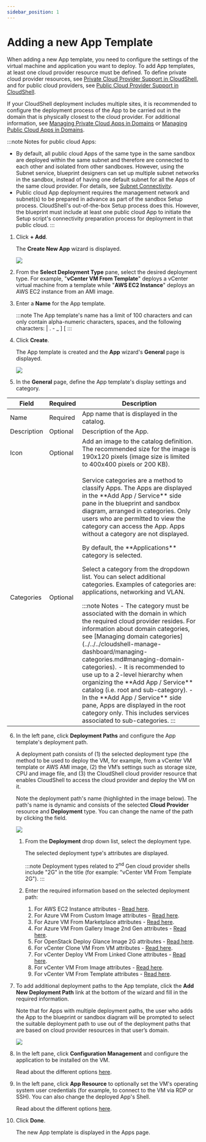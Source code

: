 ```yaml
---
sidebar_position: 1
---
```


# Adding a new App Template

When adding a new App template, you need to configure the settings of the virtual machine and application you want to deploy. To add App templates, at least one cloud provider resource must be defined. To define private cloud provider resources, see [Private Cloud Provider Support in CloudShell](../../../supported-cloud-providers-in-cloudshell/private-cloud-provider-support-in-cloudshell/index.md), and for public cloud providers, see [Public Cloud Provider Support in CloudShell](../../../supported-cloud-providers-in-cloudshell/public-cloud-provider-support-in-cloudshell/index.md).

If your CloudShell deployment includes multiple sites, it is recommended to configure the deployment process of the App to be carried out in the domain that is physically closest to the cloud provider. For additional information, see [Managing Private Cloud Apps in Domains](../../../supported-cloud-providers-in-cloudshell/private-cloud-provider-support-in-cloudshell/managing-private-cloud-apps-in-domains.md) or [Managing Public Cloud Apps in Domains](../../../supported-cloud-providers-in-cloudshell/public-cloud-provider-support-in-cloudshell/managing-public-cloud-apps-in-domains.md).

:::note Notes for public cloud Apps:
- By default, all public cloud Apps of the same type in the same sandbox are deployed within the same subnet and therefore are connected to each other and isolated from other sandboxes. However, using the Subnet service, blueprint designers can set up multiple subnet networks in the sandbox, instead of having one default subnet for all the Apps of the same cloud provider. For details, see [Subnet Connectivity](../../../setting-up-cloudshell/inventory-operations/connectivity-control/subnet-connectivity/index.md).
- Public cloud App deployment requires the management network and subnet(s) to be prepared in advance as part of the sandbox Setup process. CloudShell's out-of-the-box Setup process does this. However, the blueprint must include at least one public cloud App to initiate the Setup script's connectivity preparation process for deployment in that public cloud.
:::

1. Click **\+ Add**.
    
    The **Create New App** wizard is displayed.
    
    ![](/Images/CloudShell-Portal/Manage/CreateNewApp.png)
    
2. From the **Select Deployment Type** pane, select the desired deployment type. For example, "**vCenter VM From Template**" deploys a vCenter virtual machine from a template while "**AWS EC2 Instance**" deploys an AWS EC2 instance from an AMI image.
3. Enter a **Name** for the App template.
    
    :::note
    The App template's name has a limit of 100 characters and can only contain alpha-numeric characters, spaces, and the following characters: | . - \_ \] \[
    :::
    
4. Click **Create**.
    
    The App template is created and the **App** wizard's **General** page is displayed.
    
    ![](/Images/CloudShell-Portal/Manage/AppGeneralPage.png)
    
5. In the **General** page, define the App template's display settings and category.
    
<table>
    <thead>
        <th>Field</th>
        <th>Required</th>
        <th>Description</th>
    </thead>
    <tbody>
        <tr>
            <td>Name</td>
            <td>Required</td>
            <td>App name that is displayed in the catalog.</td>
        </tr>
        <tr>
            <td>Description</td>
            <td>Optional</td>
            <td>Description of the App.</td>
        </tr>
        <tr>
            <td>Icon</td>
            <td>Optional</td>
            <td>
            Add an image to the catalog definition. The recommended size for the image is 190x120 pixels (image size is limited to 400x400 pixels or 200 KB).
            </td>
        </tr>
        <tr>
            <td>Categories</td>
            <td>Optional</td>
            <td>
                <p>Service categories are a method to classify Apps. The Apps are displayed in the **Add App / Service** side pane in the blueprint and sandbox diagram, arranged in categories. Only users who are permitted to view the category can access the App. Apps without a category are not displayed.</p>
                <p>By default, the **Applications** category is selected.</p>
                <p>Select a category from the dropdown list. You can select additional categories. Examples of categories are: applications, networking and VLAN.</p>
:::note Notes
- The category must be associated with the domain in which the required cloud provider resides. For information about domain categories, see [Managing domain categories](../../../cloudshell-manage-dashboard/managing-categories.md#managing-domain-categories).
- It is recommended to use up to a 2-level hierarchy when organizing the **Add App / Service** catalog (i.e. root and sub-category).
- In the **Add App / Service** side pane, Apps are displayed in the root category only. This includes services associated to sub-categories.
:::
            </td>
        </tr>
    </tbody>
</table>

6. In the left pane, click **Deployment Paths** and configure the App template's deployment path.

    A deployment path consists of (1) the selected deployment type (the method to be used to deploy the VM, for example, from a vCenter VM template or AWS AMI image, (2) the VM’s settings such as storage size, CPU and image file, and (3) the CloudShell cloud provider resource that enables CloudShell to access the cloud provider and deploy the VM on it.

    Note the deployment path's name (highlighted in the image below). The path's name is dynamic and consists of the selected **Cloud Provider** resource and **Deployment** type. You can change the name of the path by clicking the field.

    ![](/Images/CloudShell-Portal/Manage/AppDeploymentPathsPage.png)

   1. From the **Deployment** drop down list, select the deployment type.
       
       The selected deployment type's attributes are displayed.
       
       :::note
       Deployment types related to 2<sup>nd</sup> Gen cloud provider shells include "2G" in the title (for example: "vCenter VM From Template 2G").
       :::

   2. Enter the required information based on the selected deployment path:
      1. For AWS EC2 Instance attributes - [Read here](./deployment-path/aws-ec2-dp-attributes).
      2. For Azure VM From Custom Image attributes - [Read here](./deployment-path/azure-custom-image-dp-attributes.md).
      3. For Azure VM From Marketplace attributes - [Read here](./deployment-path/azure-marketplace-dp-attributes.md).
      4. For Azure VM From Gallery Image 2nd Gen attributes - [Read here](./deployment-path/azure-galery-dp-attributes.md).
      5. For OpenStack Deploy Glance Image 2G attributes - [Read here](./deployment-path/openstack-glance-dp-attributes.md).
      6. For vCenter Clone VM From VM attributes - [Read here](./deployment-path/vcenter-clone-vm-dp-attributes.md).
      7. For vCenter Deploy VM From Linked Clone attributes - [Read here](./deployment-path/vcenter-link-clone-vm-dp-attributes.md).
      8. For vCenter VM From Image attributes - [Read here](./deployment-path/vcenter-clone-image-dp-attributes.md).
      9. For vCenter VM From Template attributes - [Read here](./deployment-path/vcenter-clone-template-dp-attributes.md).

7. To add additional deployment paths to the App template, click the **Add New Deployment Path** link at the bottom of the wizard and fill in the required information.
    
    Note that for Apps with multiple deployment paths, the user who adds the App to the blueprint or sandbox diagram will be prompted to select the suitable deployment path to use out of the deployment paths that are based on cloud provider resources in that user’s domain.
    
    ![](/Images/Admin-Guide/Inventory-Operations/AppsNumberOfDeploymentTypes.png)
    
8. In the left pane, click **Configuration Management** and configure the application to be installed on the VM.
    
    Read about the different options [here](./configuration-management.md).
        
    
9. In the left pane, click **App Resource** to optionally set the VM's operating system user credentials (for example, to connect to the VM via RDP or SSH). You can also change the deployed App's Shell. 
    
    Read about the different options [here](./app-resource.md).
    
10. Click **Done**.
    
    The new App template is displayed in the Apps page.